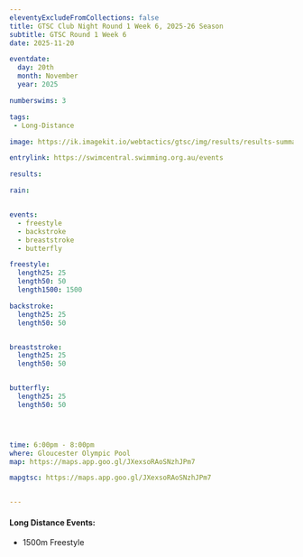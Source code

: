 ```yaml
---
eleventyExcludeFromCollections: false
title: GTSC Club Night Round 1 Week 6, 2025-26 Season
subtitle: GTSC Round 1 Week 6
date: 2025-11-20

eventdate:
  day: 20th
  month: November
  year: 2025

numberswims: 3

tags:
 - Long-Distance

image: https://ik.imagekit.io/webtactics/gtsc/img/results/results-summary-6.jpg

entrylink: https://swimcentral.swimming.org.au/events

results: 

rain: 


events:
  - freestyle
  - backstroke
  - breaststroke
  - butterfly

freestyle:
  length25: 25
  length50: 50
  length1500: 1500

backstroke:
  length25: 25
  length50: 50


breaststroke:
  length25: 25
  length50: 50


butterfly:
  length25: 25
  length50: 50




time: 6:00pm - 8:00pm
where: Gloucester Olympic Pool
map: https://maps.app.goo.gl/JXexsoRAoSNzhJPm7

mapgtsc: https://maps.app.goo.gl/JXexsoRAoSNzhJPm7


---
```

<h4>Long Distance Events:</h4>
<ul>
<li>1500m Freestyle</li>
</ul>
<div class="tworemdotteddivider"></div>
